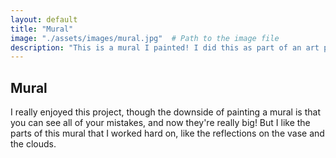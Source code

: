 ```yaml
---
layout: default
title: "Mural"
image: "./assets/images/mural.jpg"  # Path to the image file
description: "This is a mural I painted! I did this as part of an art project with the city of South Jordan."
---
```


## Mural
I really enjoyed this project, though the downside of painting a mural is that you can see all of your mistakes, and now they're really big! But I like the parts of this mural that I worked hard on, like the reflections on the vase and the clouds. 
